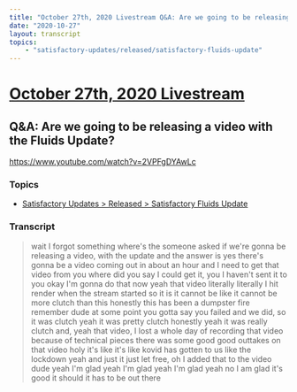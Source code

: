 ```yaml
---
title: "October 27th, 2020 Livestream Q&A: Are we going to be releasing a video with the Fluids Update?"
date: "2020-10-27"
layout: transcript
topics:
    - "satisfactory-updates/released/satisfactory-fluids-update"
---
```

# [October 27th, 2020 Livestream](../2020-10-27.md)
## Q&A: Are we going to be releasing a video with the Fluids Update?
https://www.youtube.com/watch?v=2VPFgDYAwLc

### Topics
* [Satisfactory Updates > Released > Satisfactory Fluids Update](../topics/satisfactory-updates/released/satisfactory-fluids-update.md)

### Transcript

> wait I forgot something where's the someone asked if we're gonna be releasing a video, with the update and the answer is yes there's gonna be a video coming out in about an hour and I need to get that video from you where did you say I could get it, you I haven't sent it to you okay I'm gonna do that now yeah that video literally literally I hit render when the stream started so it is it cannot be like it cannot be more clutch than this honestly this has been a dumpster fire remember dude at some point you gotta say you failed and we did, so it was clutch yeah it was pretty clutch honestly yeah it was really clutch and, yeah that video, I lost a whole day of recording that video because of technical pieces there was some good good outtakes on that video holy it's like it's like kovid has gotten to us like the lockdown yeah and just it just let free, oh I added that to the video dude yeah I'm glad yeah I'm glad yeah I'm glad yeah no I am glad it's good it should it has to be out there
